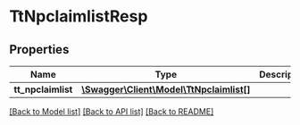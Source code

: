 # TtNpclaimlistResp

## Properties
Name | Type | Description | Notes
------------ | ------------- | ------------- | -------------
**tt_npclaimlist** | [**\Swagger\Client\Model\TtNpclaimlist[]**](TtNpclaimlist.md) |  | [optional] 

[[Back to Model list]](../README.md#documentation-for-models) [[Back to API list]](../README.md#documentation-for-api-endpoints) [[Back to README]](../README.md)


